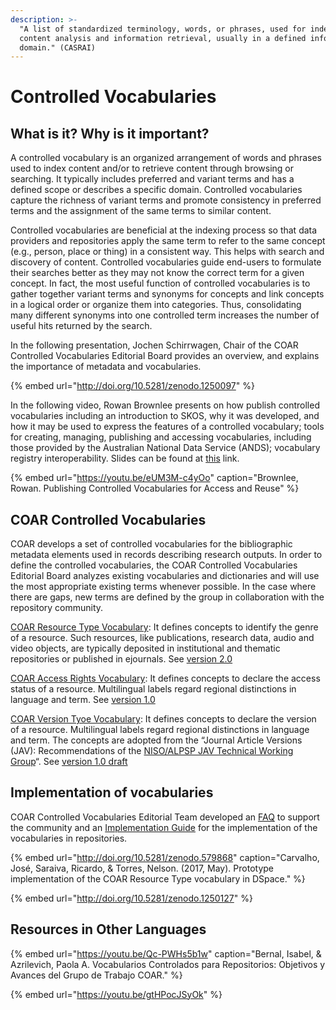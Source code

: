 ```yaml
---
description: >-
  "A list of standardized terminology, words, or phrases, used for indexing or
  content analysis and information retrieval, usually in a defined information
  domain." (CASRAI)
---
```


# Controlled Vocabularies

## What is it? Why is it important?

A controlled vocabulary is an organized arrangement of words and phrases used to index content and/or to retrieve content through browsing or searching. It typically includes preferred and variant terms and has a defined scope or describes a specific domain. Controlled vocabularies capture the richness of variant terms and promote consistency in preferred terms and the assignment of the same terms to similar content.

Controlled vocabularies are beneficial at the indexing process so that data providers and repositories apply the same term to refer to the same concept \(e.g., person, place or thing\) in a consistent way. This helps with search and discovery of content. Controlled vocabularies guide end-users to formulate their searches better as they may not know the correct term for a given concept. In fact, the most useful function of controlled vocabularies is to gather together variant terms and synonyms for concepts and link concepts in a logical order or organize them into categories. Thus, consolidating many different synonyms into one controlled term increases the number of useful hits returned by the search.

In the following presentation, Jochen Schirrwagen, Chair of the COAR Controlled Vocabularies Editorial Board provides an overview, and explains the importance of metadata and vocabularies.

{% embed url="http://doi.org/10.5281/zenodo.1250097" %}

In the following video, Rowan Brownlee presents on how publish controlled vocabularies including an introduction to SKOS, why it was developed, and how it may be used to express the features of a controlled vocabulary; tools for creating, managing, publishing and accessing vocabularies, including those provided by the Australian National Data Service \(ANDS\);  vocabulary registry interoperability. Slides can be found at [this](http://doi.org/10.5281/zenodo.230857) link. 

{% embed url="https://youtu.be/eUM3M-c4yOo" caption="Brownlee, Rowan. Publishing Controlled Vocabularies for Access and Reuse" %}

## COAR Controlled Vocabularies

COAR develops a set of controlled vocabularies for the bibliographic metadata elements used in records describing research outputs. In order to define the controlled vocabularies, the COAR Controlled Vocabularies Editorial Board analyzes existing vocabularies and dictionaries and will use the most appropriate existing terms whenever possible. In the case where there are gaps, new terms are defined by the group in collaboration with the repository community.

[COAR Resource Type Vocabulary](https://www.coar-repositories.org/news-updates/what-we-do/controlled-vocabularies/#35d2e41d9c1ac3c22): It defines concepts to identify the genre of a resource. Such resources, like publications, research data, audio and video objects, are typically deposited in institutional and thematic repositories or published in ejournals. See [version 2.0](http://vocabularies.coar-repositories.org/documentation/resource_types/)

[COAR Access Rights Vocabulary](https://www.coar-repositories.org/news-updates/what-we-do/controlled-vocabularies/#ff71211071bb5d9c0): It defines concepts to declare the access status of a resource. Multilingual labels regard regional distinctions in language and term. See [version 1.0](http://vocabularies.coar-repositories.org/documentation/access_rights/)

[COAR Version Tyoe Vocabulary](https://www.coar-repositories.org/news-updates/what-we-do/controlled-vocabularies/#19faf80a5a118b1be): It defines concepts to declare the version of a resource. Multilingual labels regard regional distinctions in language and term. The concepts are adopted from the “Journal Article Versions \(JAV\): Recommendations of the [NISO/ALPSP JAV Technical Working Group](https://www.niso.org/publications/niso-rp-8-2008-jav)“. See [version 1.0 draft](http://vocabularies.coar-repositories.org/documentation/version_types/)

## Implementation of vocabularies

COAR Controlled Vocabularies Editorial Team developed an [FAQ](https://www.coar-repositories.org/activities/repository-interoperability/coar-vocabularies/controlled-vocabularies-faq/) to support the community and an [Implementation Guide](https://coar-repositories.github.io/vocabularies-implementation-guide/) for the implementation of the vocabularies in repositories. 

{% embed url="http://doi.org/10.5281/zenodo.579868" caption="Carvalho, José, Saraiva, Ricardo, & Torres, Nelson. \(2017, May\). Prototype implementation of the COAR Resource Type vocabulary in DSpace." %}

{% embed url="http://doi.org/10.5281/zenodo.1250127" %}

## Resources in Other Languages

{% embed url="https://youtu.be/Qc-PWHs5b1w" caption="Bernal, Isabel, & Azrilevich, Paola A. Vocabularios Controlados para Repositorios: Objetivos y Avances del Grupo de Trabajo COAR." %}

{% embed url="https://youtu.be/gtHPocJSyOk" %}

